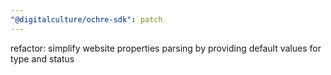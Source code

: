 ```yaml
---
"@digitalculture/ochre-sdk": patch
---
```


refactor: simplify website properties parsing by providing default values for type and status
